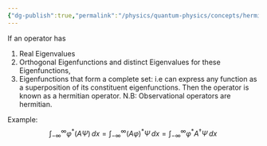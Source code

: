 ```yaml
---
{"dg-publish":true,"permalink":"/physics/quantum-physics/concepts/hermitian-operator/"}
---
```


If an operator has
 1. Real Eigenvalues
 2. Orthogonal Eigenfunctions and distinct Eigenvalues for these Eigenfunctions,
 3. Eigenfunctions that form a complete set: i.e can express any function as a superposition of its constituent eigenfunctions. 
 Then the operator is known as a hermitian operator.
N.B: Observational operators are hermitian. 

Example: 
$$
\int ^{\infty}_{-\infty} \varphi^*(A\Psi)\, dx = \int ^{\infty}_{-\infty} (A\varphi)^{*} \Psi \, dx =\int ^{\infty}_{-\infty} \varphi^{*} A^{\dagger} \Psi  \, dx 
$$